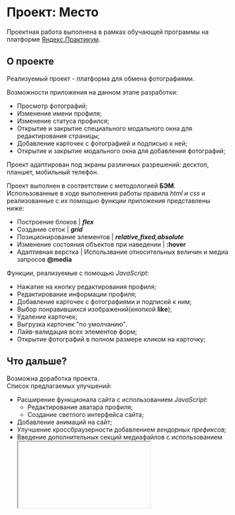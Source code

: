 # **Проект: Место**

Проектная работа выполнена в рамках обучающей программы на платформе [Яндекс.Практикум](https://practicum.yandex.ru/web/).

## О проекте

Реализуемый проект - платформа для обмена фотографиями.

Возможности приложения на данном этапе разработки:

- Просмотр фотографий;
- Изменение имени профиля;
- Изменение статуса профился;
- Открытие и закрытие специального модального окна для редактирования страницы;
- Добавление карточек с фотографией и подписью к ней;
- Открытие и закрытие модального окна для добавления фотографий;

Проект адаптирован под экраны различных разрешений: десктоп, планшет, мобильный телефон.

Проект выполнен в соответствии с методологией **БЭМ**.  
Использованные в ходе выполнения работы правила _html и css_ и реализованные с их помощью функции приложения представлены ниже:

- Построение блоков | **_flex_**
- Создание сеток | **_grid_**
- Позиционирование элементов | **_relative,fixed,absolute_**
- Изменение состояния объектов при наведении | **:hover**
- Адаптивная верстка | Использвание относительных величин и медиа запросов **@media**

Функции, реализуемые с помощью _JavaScript_:

- Нажатие на кнопку редактирования профиля;
- Редактирование информации профиля;
- Добавление карточек с фотографиями и подписей к ним;
- Выбор понравившихся изображений(кнопкой **like**);
- Удаление карточек;
- Выгрузка карточек "по умолчанию".
- Лайв-валидация всех элементов форм;
- Открытие фотографий в полном размере кликом на карточку;

## Что дальше?

Возможна доработка проекта.  
Список предлагаемых улучшений:

- Расширение функционала сайта с использованием _JavaScript_:
  - Редактирование аватара профиля;
  - Создание светлого интерфейса сайта;
- Добавление анимаций на сайт;
- Улучшение кроссбраузерности добавлением _вендорных префиксов_;
- Введение дополнительных секций медиафайлов с использованием **<iframe>**;

[Ознакомиться с проектом можно здесь!](https://alexandrmachilov.github.io/mesto/)
